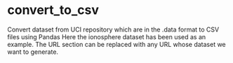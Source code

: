 # convert_to_csv
Convert dataset from UCI repository which are in the .data format to CSV files using Pandas
Here the ionosphere dataset has been used as an example.
The URL section can be replaced with any URL whose dataset we want to generate.
